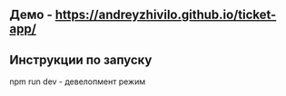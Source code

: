 ## Демо - https://andreyzhivilo.github.io/ticket-app/

## Инструкции по запуску

npm run dev - девелопмент режим
